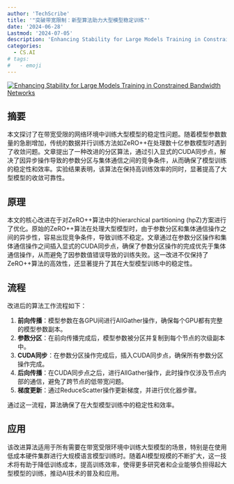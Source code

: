 ```yaml
---
author: 'TechScribe'
title: '"突破带宽限制：新型算法助力大型模型稳定训练"'
date: '2024-06-28'
Lastmod: '2024-07-05'
description: 'Enhancing Stability for Large Models Training in Constrained Bandwidth Networks'
categories:
  - CS.AI
# tags:
#   - emoji
---
```


[![Enhancing Stability for Large Models Training in Constrained Bandwidth Networks](https://arxiv-research-1301205113.cos.ap-guangzhou.myqcloud.com/images/2407.01614v1.pdf_0.jpg)](https://arxiv.org/abs/2407.01614v1)

## 摘要

本文探讨了在带宽受限的网络环境中训练大型模型的稳定性问题。随着模型参数数量的急剧增加，传统的数据并行训练方法如ZeRO++在处理数十亿参数模型时遇到了收敛问题。文章提出了一种改进的分区算法，通过引入显式的CUDA同步点，解决了因异步操作导致的参数分区与集体通信之间的竞争条件，从而确保了模型训练的稳定性和效率。实验结果表明，该算法在保持高训练效率的同时，显著提高了大型模型的收敛可靠性。<!--more-->

## 原理

本文的核心改进在于对ZeRO++算法中的hierarchical partitioning (hpZ)方案进行了优化。原始的ZeRO++算法在处理大型模型时，由于参数分区和集体通信操作之间的异步性，容易出现竞争条件，导致训练不稳定。文章通过在参数分区操作和集体通信操作之间插入显式的CUDA同步点，确保了参数分区操作的完成优先于集体通信操作，从而避免了因参数值错误导致的训练失败。这一改进不仅保持了ZeRO++算法的高效性，还显著提升了其在大型模型训练中的稳定性。

## 流程

改进后的算法工作流程如下：
1. **前向传播**：模型参数在各GPU间进行AllGather操作，确保每个GPU都有完整的模型参数副本。
2. **参数分区**：在前向传播完成后，模型参数被分区并复制到每个节点的次级副本中。
3. **CUDA同步**：在参数分区操作完成后，插入CUDA同步点，确保所有参数分区操作完成。
4. **后向传播**：在CUDA同步点之后，进行AllGather操作，此时操作仅涉及节点内部的通信，避免了跨节点的低带宽问题。
5. **梯度更新**：通过ReduceScatter操作更新梯度，并进行优化器步骤。

通过这一流程，算法确保了在大型模型训练中的稳定性和效率。

## 应用

该改进算法适用于所有需要在带宽受限环境中训练大型模型的场景，特别是在使用低成本硬件集群进行大规模语言模型训练时。随着AI模型规模的不断扩大，这一技术将有助于降低训练成本，提高训练效率，使得更多研究者和企业能够负担得起大型模型的训练，推动AI技术的普及和应用。